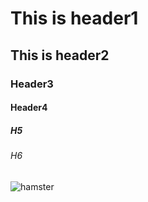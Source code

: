 # This is header1
## This is header2
### Header3
#### Header4
##### H5
###### H6

![hamster](https://github.com/user-attachments/assets/0db782b7-6910-40bc-a6cd-56226c8483b1)
